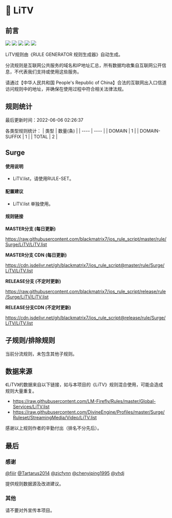 # 🧸 LiTV

## 前言

![](https://shields.io/badge/-移除重复规则-ff69b4) ![](https://shields.io/badge/-DOMAIN与DOMAIN--SUFFIX合并-green) ![](https://shields.io/badge/-DOMAIN--SUFFIX间合并-critical) ![](https://shields.io/badge/-DOMAIN--SUFFIX与DOMAIN--KEYWORD合并-blue) ![](https://shields.io/badge/-IP--CIDR(6)合并-blueviolet) 

LiTV规则由《RULE GENERATOR 规则生成器》自动生成。

分流规则是互联网公共服务的域名和IP地址汇总，所有数据均收集自互联网公开信息，不代表我们支持或使用这些服务。

请通过【中华人民共和国 People's Republic of China】合法的互联网出入口信道访问规则中的地址，并确保在使用过程中符合相关法律法规。

## 规则统计

最后更新时间：2022-06-06 02:26:37

各类型规则统计：
| 类型 | 数量(条)  | 
| ---- | ----  |
| DOMAIN | 1  | 
| DOMAIN-SUFFIX | 1  | 
| TOTAL | 2  | 


## Surge 

#### 使用说明
- LiTV.list，请使用RULE-SET。

#### 配置建议
- LiTV.list 单独使用。

#### 规则链接
**MASTER分支 (每日更新)**

https://raw.githubusercontent.com/blackmatrix7/ios_rule_script/master/rule/Surge/LiTV/LiTV.list

**MASTER分支 CDN (每日更新)**

https://cdn.jsdelivr.net/gh/blackmatrix7/ios_rule_script@master/rule/Surge/LiTV/LiTV.list

**RELEASE分支 (不定时更新)**

https://raw.githubusercontent.com/blackmatrix7/ios_rule_script/release/rule/Surge/LiTV/LiTV.list

**RELEASE分支CDN (不定时更新)**

https://cdn.jsdelivr.net/gh/blackmatrix7/ios_rule_script@release/rule/Surge/LiTV/LiTV.list

## 子规则/排除规则


当前分流规则，未包含其他子规则。

## 数据来源

《LiTV》的数据来自以下链接，如与本项目的《LiTV》规则混合使用，可能会造成规则大量重复。

- https://raw.githubusercontent.com/LM-Firefly/Rules/master/Global-Services/LiTV.list
- https://raw.githubusercontent.com/DivineEngine/Profiles/master/Surge/Ruleset/StreamingMedia/Video/LiTV.list


感谢以上规则作者的辛勤付出（排名不分先后）。

## 最后

### 感谢

[@fiiir](https://github.com/fiiir) [@Tartarus2014](https://github.com/Tartarus2014) [@zjcfynn](https://github.com/zjcfynn) [@chenyiping1995](https://github.com/chenyiping1995) [@vhdj](https://github.com/vhdj)

提供规则数据源及改进建议。

### 其他

请不要对外宣传本项目。